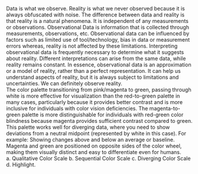 Data is what we observe. Reality is what we never observed because it is always obfuscated with noise. The difference between data and reality is that reality is a natural phenomena. It is independent of any measurements or observations. Observational Data is information that is collected through measurements, observations, etc. Observational data can be influenced by factors such as limited use of tool/technology, bias in data or measurement errors whereas, reality is not affected by these limitations. Interpreting observational data is frequently necessary to determine what it suggests about reality. Different interpretations can arise from the same data, while reality remains constant. In essence, observational data is an approximation or a model of reality, rather than a perfect representation. It can help us understand aspects of reality, but it is always subject to limitations and uncertainties. We can definitely observe reality.  
The color palette transitioning from pink/magenta to green, passing through white is more effective for visualization than the red-to-green palette in many cases, particularly because it provides better contrast and is more inclusive for individuals with color vision deficiencies. The magenta-to-green palette is more distinguishable for individuals with red-green color blindness because magenta provides sufficient contrast compared to green. This palette works well for diverging data, where you need to show deviations from a neutral midpoint (represented by white in this case). For example: Showing changes above and below an average or baseline. Magenta and green are positioned on opposite sides of the color wheel, making them visually distinct and easy to differentiate even for humans.  
a. Qualitative Color Scale b. Sequential Color Scale c. Diverging Color Scale d. Highlight.   
